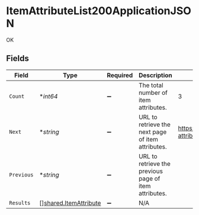 # ItemAttributeList200ApplicationJSON

OK


## Fields

| Field                                                          | Type                                                           | Required                                                       | Description                                                    | Example                                                        |
| -------------------------------------------------------------- | -------------------------------------------------------------- | -------------------------------------------------------------- | -------------------------------------------------------------- | -------------------------------------------------------------- |
| `Count`                                                        | **int64*                                                       | :heavy_minus_sign:                                             | The total number of item attributes.                           | 3                                                              |
| `Next`                                                         | **string*                                                      | :heavy_minus_sign:                                             | URL to retrieve the next page of item attributes.              | https://pokeapi.co/api/v2/item-attribute/?offset=20&limit=20   |
| `Previous`                                                     | **string*                                                      | :heavy_minus_sign:                                             | URL to retrieve the previous page of item attributes.          |                                                                |
| `Results`                                                      | [][shared.ItemAttribute](../../models/shared/itemattribute.md) | :heavy_minus_sign:                                             | N/A                                                            |                                                                |